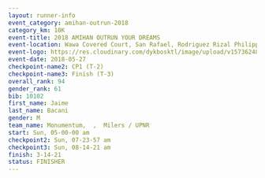 ```yaml
---
layout: runner-info 
event_category: amihan-outrun-2018 
category_km: 10K 
event-title: 2018 AMIHAN OUTRUN YOUR DREAMS 
event-location: Wawa Covered Court, San Rafael, Rodriguez Rizal Philippines 
event-logo: https://res.cloudinary.com/dykbosktl/image/upload/v1573624843/Logo/poster-22_v0xvr9.jpg 
event-date: 2018-05-27 
checkpoint-name2: CP1 (T-2) 
checkpoint-name3: Finish (T-3) 
overall_rank: 94
gender_rank: 61
bib: 10102
first_name: Jaime
last_name: Bacani
gender: M
team_name: Monumentum,  ,  Milers / UPNR
start: Sun, 05-00-00 am
checkpoint2: Sun, 07-23-57 am
checkpoint3: Sun, 08-14-21 am
finish: 3-14-21
status: FINISHER
---
```

